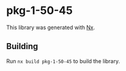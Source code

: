 # pkg-1-50-45

This library was generated with [Nx](https://nx.dev).

## Building

Run `nx build pkg-1-50-45` to build the library.
